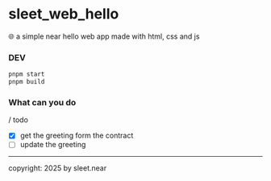 # sleet_web_hello
🌐 a simple near hello web app made with html, css and js


### DEV

```sh
pnpm start
pnpm build
```


### What can you do
/ todo
- [x] get the greeting form the contract
- [ ] update the greeting

---


copyright: 2025 by sleet.near